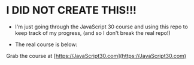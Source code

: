 # I DID NOT CREATE THIS!!!

* I'm just going through the JavaScript 30 course and using this repo to keep track of my progress, (and so I don't break the real repo!)

* The real course is below:

Grab the course at [https://JavaScript30.com](https://JavaScript30.com)

